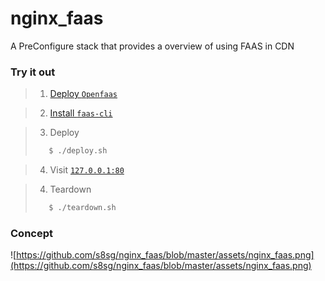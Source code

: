 # nginx_faas
A PreConfigure stack that provides a overview of using FAAS in CDN

### Try it out
> 1. [Deploy `Openfaas`](http://docs.openfaas.com/deployment/docker-swarm/)    
    
> 2. [Install `faas-cli`](http://docs.openfaas.com/cli/install/)

> 3. Deploy
>```bash
>    $ ./deploy.sh
>```

> 4. Visit [`127.0.0.1:80`](http://127.0.0.1:80)

> 4. Teardown
>```bash
>    $ ./teardown.sh
>```


### Concept

![https://github.com/s8sg/nginx_faas/blob/master/assets/nginx_faas.png](https://github.com/s8sg/nginx_faas/blob/master/assets/nginx_faas.png)
